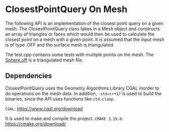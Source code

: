 # ClosestPointQuery On Mesh
The following API is an implementation of the closest point query on a given mesh. The ClosestPointQuery class takes in a Mesh object and constructs an array of triangles or faces which would then be used to calculate the closest point on a mesh with a given point. It is assumed that the input mesh is of type .OFF and the surface mesh is triangulated. 

The test.cpp contains some tests with multiple points on the mesh. 
The [Sphere.off](https://pasteboard.co/JSNdWgY.png) is a triangulated mesh file. 


## Dependencies 

ClosestPointQuery uses the Geometry Algorithms Library CGAL inorder to do operations on the mesh data. In addition, ```-std=c++17``` is used to build the binaries, since the API uses functions like ```std:clamp```. 

```CGAL```:  https://www.cgal.org/download 

It is used to make and compile the project. 
```CMAKE 3.19.6```: https://cmake.org/download/
